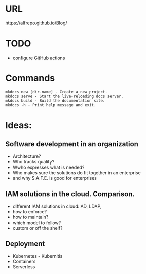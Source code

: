 # URL

https://alfrepo.github.io/Blog/


# TODO

- configure GitHub actions

# Commands

```
mkdocs new [dir-name] - Create a new project.
mkdocs serve - Start the live-reloading docs server.
mkdocs build - Build the documentation site.
mkdocs -h - Print help message and exit.
```


# Ideas:


## Software development in an organization
- Architecture?
- Who tracks quality?
- Wwho expresses what is needed?
- Who makes sure the solutions do fit together in an enterprise
- and why S.A.F.E. is good for enterprises

## IAM solutions in the cloud. Comparison.
- different IAM solutions in cloud: AD, LDAP, 
- how to enforce?
- how to maintain?
- which model to follow?
- custom or off the shelf?


## Deployment
- Kubernetes - Kubernitis
- Containers
- Serverless
